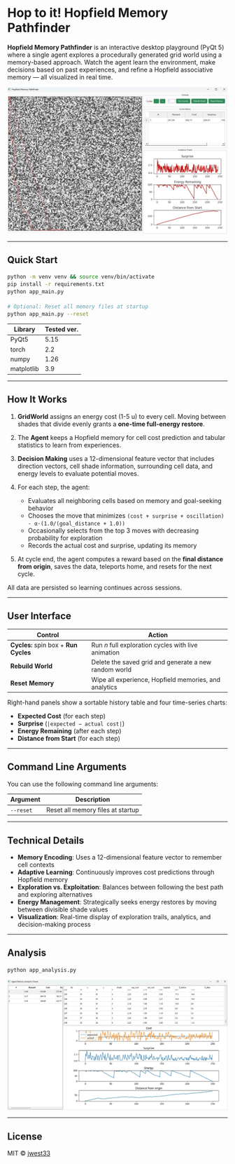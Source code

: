 # Hop to it! Hopfield Memory Pathfinder

**Hopfield Memory Pathfinder** is an interactive desktop playground (PyQt 5) where a single agent explores a procedurally generated grid world using a memory-based approach. Watch the agent learn the environment, make decisions based on past experiences, and refine a Hopfield associative memory — all visualized in real time.

![App example](example_app.jpg)

---

## Quick Start

```bash
python -m venv venv && source venv/bin/activate
pip install -r requirements.txt
python app_main.py

# Optional: Reset all memory files at startup
python app_main.py --reset
```

| Library    | Tested ver. |
| ---------- | ----------- |
| PyQt5      |  5.15       |
| torch      |  2.2        |
| numpy      |  1.26       |
| matplotlib |  3.9        |

---

## How It Works

1. **GridWorld** assigns an energy cost (1-5 u) to every cell. Moving between shades that divide evenly grants a **one-time full-energy restore**.

2. The **Agent** keeps a Hopfield memory for cell cost prediction and tabular statistics to learn from experiences.

3. **Decision Making** uses a 12-dimensional feature vector that includes direction vectors, cell shade information, surrounding cell data, and energy levels to evaluate potential moves.

4. For each step, the agent:
   - Evaluates all neighboring cells based on memory and goal-seeking behavior
   - Chooses the move that minimizes `(cost + surprise + oscillation) - α·(1.0/(goal_distance + 1.0))`
   - Occasionally selects from the top 3 moves with decreasing probability for exploration
   - Records the actual cost and surprise, updating its memory

5. At cycle end, the agent computes a reward based on the **final distance from origin**, saves the data, teleports home, and resets for the next cycle.

All data are persisted so learning continues across sessions.

---

## User Interface

| Control                               | Action                                                |
| ------------------------------------- | ----------------------------------------------------- |
| **Cycles:** spin box + **Run Cycles** | Run *n* full exploration cycles with live animation   |
| **Rebuild World**                     | Delete the saved grid and generate a new random world |
| **Reset Memory**                      | Wipe all experience, Hopfield memories, and analytics |

Right-hand panels show a sortable history table and four time-series charts:

* **Expected Cost** (for each step)
* **Surprise** (`|expected − actual cost|`)
* **Energy Remaining** (after each step)
* **Distance from Start** (for each step)

---

## Command Line Arguments

You can use the following command line arguments:

| Argument      | Description                             |
| ------------- | --------------------------------------- |
| `--reset`     | Reset all memory files at startup       |

---

## Technical Details

- **Memory Encoding**: Uses a 12-dimensional feature vector to remember cell contexts
- **Adaptive Learning**: Continuously improves cost predictions through Hopfield memory
- **Exploration vs. Exploitation**: Balances between following the best path and exploring alternatives
- **Energy Management**: Strategically seeks energy restores by moving between divisible shade values
- **Visualization**: Real-time display of exploration trails, analytics, and decision-making process

---

## Analysis

```bash
python app_analysis.py
```

![Analysis example](example_memory_analysis.jpg)

---

## License

MIT © [jwest33](https://github.com/jwest33)
